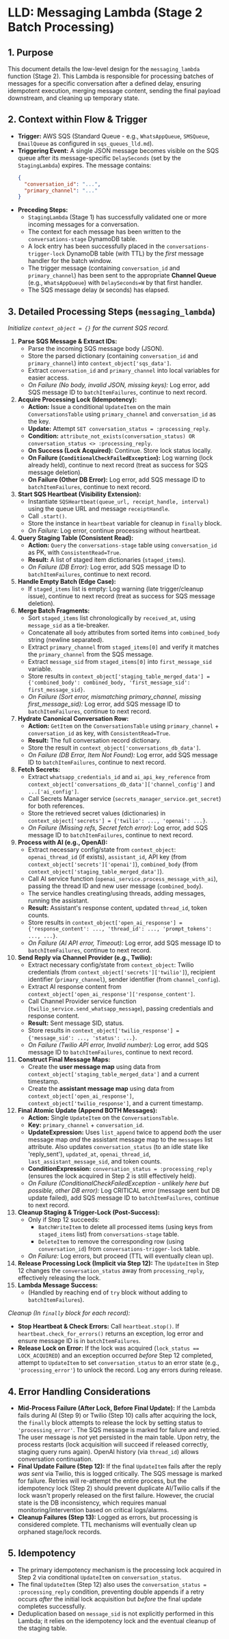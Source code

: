 # LLD: Messaging Lambda (Stage 2 Batch Processing)

## 1. Purpose

This document details the low-level design for the `messaging_lambda` function (Stage 2). This Lambda is responsible for processing batches of messages for a specific conversation after a defined delay, ensuring idempotent execution, merging message content, sending the final payload downstream, and cleaning up temporary state.

## 2. Context within Flow & Trigger

*   **Trigger:** AWS SQS (Standard Queue - e.g., `WhatsAppQueue`, `SMSQueue`, `EmailQueue` as configured in `sqs_queues_lld.md`).
*   **Triggering Event:** A single JSON message becomes visible on the SQS queue after its message-specific `DelaySeconds` (set by the `StagingLambda`) expires. The message contains:
    ```json
    { 
      "conversation_id": "...", 
      "primary_channel": "..." 
    }
    ```
*   **Preceding Steps:**
    *   `StagingLambda` (Stage 1) has successfully validated one or more incoming messages for a conversation.
    *   The context for each message has been written to the `conversations-stage` DynamoDB table.
    *   A lock entry has been successfully placed in the `conversations-trigger-lock` DynamoDB table (with TTL) by the *first* message handler for the batch window.
    *   The trigger message (containing `conversation_id` and `primary_channel`) has been sent to the appropriate **Channel Queue** (e.g., `WhatsAppQueue`) with `DelaySeconds=W` by that first handler.
    *   The SQS message delay (`W` seconds) has elapsed.

## 3. Detailed Processing Steps (`messaging_lambda`)

*Initialize `context_object = {}` for the current SQS record.* 

1.  **Parse SQS Message & Extract IDs:**
    *   Parse the incoming SQS message body (JSON).
    *   Store the parsed dictionary (containing `conversation_id` and `primary_channel`) into `context_object['sqs_data']`.
    *   Extract `conversation_id` and `primary_channel` into local variables for easier access.
    *   *On Failure (No body, invalid JSON, missing keys):* Log error, add SQS message ID to `batchItemFailures`, continue to next record.
2.  **Acquire Processing Lock (Idempotency):**
    *   **Action:** Issue a conditional `UpdateItem` on the main `ConversationsTable` using `primary_channel` and `conversation_id` as the key.
    *   **Update:** Attempt `SET conversation_status = :processing_reply`.
    *   **Condition:** `attribute_not_exists(conversation_status) OR conversation_status <> :processing_reply`.
    *   **On Success (Lock Acquired):** Continue. Store lock status locally.
    *   **On Failure (`ConditionalCheckFailedException`):** Log warning (lock already held), continue to next record (treat as success for SQS message deletion).
    *   **On Failure (Other DB Error):** Log error, add SQS message ID to `batchItemFailures`, continue to next record.
3.  **Start SQS Heartbeat (Visibility Extension):**
    *   Instantiate `SQSHeartbeat(queue_url, receipt_handle, interval)` using the queue URL and message `receiptHandle`.
    *   Call `.start()`.
    *   Store the instance in `heartbeat` variable for cleanup in `finally` block.
    *   *On Failure:* Log error, continue processing without heartbeat.
4.  **Query Staging Table (Consistent Read):**
    *   **Action:** `Query` the `conversations-stage` table using `conversation_id` as PK, with `ConsistentRead=True`.
    *   **Result:** A list of staged item dictionaries (`staged_items`).
    *   *On Failure (DB Error):* Log error, add SQS message ID to `batchItemFailures`, continue to next record.
5.  **Handle Empty Batch (Edge Case):**
    *   If `staged_items` list is empty: Log warning (late trigger/cleanup issue), continue to next record (treat as success for SQS message deletion).
6.  **Merge Batch Fragments:**
    *   Sort `staged_items` list chronologically by `received_at`, using `message_sid` as a tie-breaker.
    *   Concatenate all `body` attributes from sorted items into `combined_body` string (newline separated).
    *   Extract `primary_channel` from `staged_items[0]` and verify it matches the `primary_channel` from the SQS message.
    *   Extract `message_sid` from `staged_items[0]` into `first_message_sid` variable.
    *   Store results in `context_object['staging_table_merged_data'] = {'combined_body': combined_body, 'first_message_sid': first_message_sid}`.
    *   *On Failure (Sort error, mismatching primary_channel, missing first_message_sid):* Log error, add SQS message ID to `batchItemFailures`, continue to next record.
7.  **Hydrate Canonical Conversation Row:**
    *   **Action:** `GetItem` on the `ConversationsTable` using `primary_channel` + `conversation_id` as key, with `ConsistentRead=True`.
    *   **Result:** The full conversation record dictionary.
    *   Store the result in `context_object['conversations_db_data']`.
    *   *On Failure (DB Error, Item Not Found):* Log error, add SQS message ID to `batchItemFailures`, continue to next record.
8.  **Fetch Secrets:**
    *   Extract `whatsapp_credentials_id` and `ai_api_key_reference` from `context_object['conversations_db_data']['channel_config']` and `...['ai_config']`.
    *   Call Secrets Manager service (`secrets_manager_service.get_secret`) for both references.
    *   Store the retrieved secret values (dictionaries) in `context_object['secrets'] = {'twilio': ..., 'openai': ...}`.
    *   *On Failure (Missing refs, Secret fetch error):* Log error, add SQS message ID to `batchItemFailures`, continue to next record.
9.  **Process with AI (e.g., OpenAI):**
    *   Extract necessary config/state from `context_object`: `openai_thread_id` (if exists), `assistant_id`, API key (from `context_object['secrets']['openai']`), `combined_body` (from `context_object['staging_table_merged_data']`).
    *   Call AI service function (`openai_service.process_message_with_ai`), passing the thread ID and new user message (`combined_body`).
    *   The service handles creating/using threads, adding messages, running the assistant.
    *   **Result:** Assistant's response content, updated `thread_id`, token counts.
    *   Store results in `context_object['open_ai_response'] = {'response_content': ..., 'thread_id': ..., 'prompt_tokens': ..., ...}`.
    *   *On Failure (AI API error, Timeout):* Log error, add SQS message ID to `batchItemFailures`, continue to next record.
10. **Send Reply via Channel Provider (e.g., Twilio):**
    *   Extract necessary config/state from `context_object`: Twilio credentials (from `context_object['secrets']['twilio']`), recipient identifier (`primary_channel`), sender identifier (from `channel_config`).
    *   Extract AI response content from `context_object['open_ai_response']['response_content']`.
    *   Call Channel Provider service function (`twilio_service.send_whatsapp_message`), passing credentials and response content.
    *   **Result:** Sent message SID, status.
    *   Store results in `context_object['twilio_response'] = {'message_sid': ..., 'status': ...}`.
    *   *On Failure (Twilio API error, Invalid number):* Log error, add SQS message ID to `batchItemFailures`, continue to next record.
11. **Construct Final Message Maps:**
    *   Create the **user message map** using data from `context_object['staging_table_merged_data']` and a current timestamp.
    *   Create the **assistant message map** using data from `context_object['open_ai_response']`, `context_object['twilio_response']`, and a current timestamp.
12. **Final Atomic Update (Append BOTH Messages):**
    *   **Action:** Single `UpdateItem` on the `ConversationsTable`.
    *   **Key:** `primary_channel` + `conversation_id`.
    *   **UpdateExpression:** Uses `list_append` twice to append *both* the user message map *and* the assistant message map to the `messages` list attribute. Also updates `conversation_status` (to an idle state like 'reply_sent'), `updated_at`, `openai_thread_id`, `last_assistant_message_sid`, and token counts.
    *   **ConditionExpression:** `conversation_status = :processing_reply` (ensures the lock acquired in Step 2 is still effectively held).
    *   *On Failure (ConditionalCheckFailedException - unlikely here but possible, other DB error):* Log CRITICAL error (message sent but DB update failed), add SQS message ID to `batchItemFailures`, continue to next record.
13. **Cleanup Staging & Trigger-Lock (Post-Success):**
    *   Only if Step 12 succeeds:
        *   `BatchWriteItem` to delete all processed items (using keys from `staged_items` list) from `conversations-stage` table.
        *   `DeleteItem` to remove the corresponding row (using `conversation_id`) from `conversations-trigger-lock` table.
    *   *On Failure:* Log errors, but proceed (TTL will eventually clean up).
14. **Release Processing Lock (Implicit via Step 12):** The `UpdateItem` in Step 12 changes the `conversation_status` away from `processing_reply`, effectively releasing the lock.
15. **Lambda Message Success:**
    *   (Handled by reaching end of `try` block without adding to `batchItemFailures`).

*Cleanup (In `finally` block for each record):*
*   **Stop Heartbeat & Check Errors:** Call `heartbeat.stop()`. If `heartbeat.check_for_errors()` returns an exception, log error and ensure message ID is in `batchItemFailures`.
*   **Release Lock on Error:** If the lock was acquired (`lock_status == LOCK_ACQUIRED`) and an exception occurred *before* Step 12 completed, attempt to `UpdateItem` to set `conversation_status` to an error state (e.g., `'processing_error'`) to unlock the record. Log any errors during release.

## 4. Error Handling Considerations

*   **Mid-Process Failure (After Lock, Before Final Update):** If the Lambda fails during AI (Step 9) or Twilio (Step 10) calls after acquiring the lock, the `finally` block attempts to release the lock by setting status to `'processing_error'`. The SQS message is marked for failure and retried. The user message is *not* yet persisted in the main table. Upon retry, the process restarts (lock acquisition will succeed if released correctly, staging query runs again). OpenAI history (via `thread_id`) allows conversation continuation.
*   **Final Update Failure (Step 12):** If the final `UpdateItem` fails after the reply *was sent* via Twilio, this is logged critically. The SQS message is marked for failure. Retries will re-attempt the entire process, but the idempotency lock (Step 2) should prevent duplicate AI/Twilio calls if the lock wasn't properly released on the first failure. However, the crucial state is the DB inconsistency, which requires manual monitoring/intervention based on critical logs/alarms.
*   **Cleanup Failures (Step 13):** Logged as errors, but processing is considered complete. TTL mechanisms will eventually clean up orphaned stage/lock records.

## 5. Idempotency

*   The primary idempotency mechanism is the processing lock acquired in Step 2 via conditional `UpdateItem` on `conversation_status`.
*   The final `UpdateItem` (Step 12) also uses the `conversation_status = :processing_reply` condition, preventing double appends if a retry occurs *after* the initial lock acquisition but *before* the final update completes successfully.
*   Deduplication based on `message_sid` is not explicitly performed in this Lambda; it relies on the idempotency lock and the eventual cleanup of the staging table. 